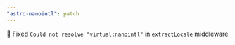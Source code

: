 ```yaml
---
"astro-nanointl": patch
---
```


:bug: Fixed `Could not resolve "virtual:nanointl"` in `extractLocale` middleware
